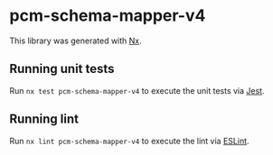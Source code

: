 # pcm-schema-mapper-v4

This library was generated with [Nx](https://nx.dev).

## Running unit tests

Run `nx test pcm-schema-mapper-v4` to execute the unit tests via [Jest](https://jestjs.io).

## Running lint

Run `nx lint pcm-schema-mapper-v4` to execute the lint via [ESLint](https://eslint.org/).
